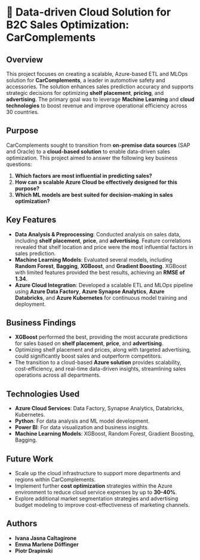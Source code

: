 # 🚗 Data-driven Cloud Solution for B2C Sales Optimization: CarComplements

## Overview
This project focuses on creating a scalable, Azure-based ETL and MLOps solution for **CarComplements**, a leader in automotive safety and accessories. The solution enhances sales prediction accuracy and supports strategic decisions for optimizing **shelf placement**, **pricing**, and **advertising**. The primary goal was to leverage **Machine Learning** and **cloud technologies** to boost revenue and improve operational efficiency across 30 countries.

## Purpose
CarComplements sought to transition from **on-premise data sources** (SAP and Oracle) to a **cloud-based solution** to enable data-driven sales optimization. This project aimed to answer the following key business questions:
1. **Which factors are most influential in predicting sales?**
2. **How can a scalable Azure Cloud be effectively designed for this purpose?**
3. **Which ML models are best suited for decision-making in sales optimization?**

## Key Features
- **Data Analysis & Preprocessing**: Conducted analysis on sales data, including **shelf placement**, **price**, and **advertising**. Feature correlations revealed that shelf location and price were the most influential factors in sales prediction.
- **Machine Learning Models**: Evaluated several models, including **Random Forest**, **Bagging**, **XGBoost**, and **Gradient Boosting**. XGBoost with limited features provided the best results, achieving an **RMSE of 1.34**.
- **Azure Cloud Integration**: Developed a scalable ETL and MLOps pipeline using **Azure Data Factory**, **Azure Synapse Analytics**, **Azure Databricks**, and **Azure Kubernetes** for continuous model training and deployment.

## Business Findings
- **XGBoost** performed the best, providing the most accurate predictions for sales based on **shelf placement**, **price**, and **advertising**.
- Optimizing shelf placement and prices, along with targeted advertising, could significantly boost sales and outperform competitors.
- The transition to a cloud-based **Azure solution** provides scalability, cost-efficiency, and real-time data-driven insights, streamlining sales operations across all departments.

## Technologies Used
- **Azure Cloud Services**: Data Factory, Synapse Analytics, Databricks, Kubernetes.
- **Python**: For data analysis and ML model development.
- **Power BI**: For data visualization and business insights.
- **Machine Learning Models**: XGBoost, Random Forest, Gradient Boosting, Bagging.

## Future Work
- Scale up the cloud infrastructure to support more departments and regions within CarComplements.
- Implement further **cost optimization** strategies within the Azure environment to reduce cloud service expenses by up to **30-40%**.
- Explore additional market segmentation strategies and advertising budget modeling to improve cost-effectiveness of marketing channels.

## Authors
- **Ivana Jasna Caltagirone**
- **Emma Marlene Döffinger**
- **Piotr Drapinski**
